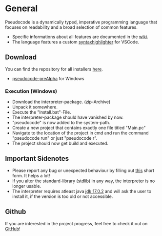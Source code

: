 # General
Pseudocode is a dynamically typed, imperative programming language that focuses on readability and a broad selection of common features.
 - Specific informations about all features are documented in the [wiki](https://github.com/xtay2/Pseudocode-II/wiki).
 - The language features a custom [syntaxhighlighter](https://marketplace.visualstudio.com/items?itemName=xtay.pseudocode-lang) for VSCode.

## Download
You can find the repository for all installers [here](https://github.com/xtay2/Pseudocode-Installer/).
 - [pseudocode-preAlpha](https://github.com/xtay2/Pseudocode-Installer/blob/main/pseudocode-win-installer.zip?raw=true) for Windows

### Execution (Windows)
 - Download the interpreter-package. (zip-Archive)
 - Unpack it somewhere.
 - Execute the "Install.bat"-File.
 - The interpreter-package should have vanished by now.
 - "pseudocode" is now added to the system-path.
 - Create a new project that contains exactly one file titled "Main.pc"
 - Navigate to the location of the project in cmd and run the command "pseudocode run" or just "pseudocode r".
 - The project should now get build and executed.

## Important Sidenotes
 - Please report any bug or unexpected behaviour by filling out [this](https://github.com/xtay2/Pseudocode-II/issues/new/choose) short form. It helps a lot!
 - If you alter the standard-library (stdlib) in any way, the interpreter is no longer usable.
 - The interpreter requires atleast java [jdk 17.0.2](https://www.oracle.com/java/technologies/javase/jdk17-archive-downloads.html) and will ask the user to install it, if the version is too old or not accessible.


## Github
If you are interested in the project progress, feel free to check it out on [GitHub](https://github.com/xtay2/Pseudocode-II)!
